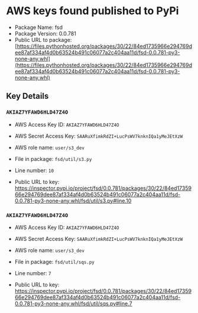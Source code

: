 # AWS keys found published to PyPi

* Package Name: fsd
* Package Version: 0.0.781
* Public URL to package: [https://files.pythonhosted.org/packages/30/22/84ed1735966e294769dee87af334af4d0b63524b491c06077a2c404aa11d/fsd-0.0.781-py3-none-any.whl](https://files.pythonhosted.org/packages/30/22/84ed1735966e294769dee87af334af4d0b63524b491c06077a2c404aa11d/fsd-0.0.781-py3-none-any.whl)

## Key Details

### `AKIAZ7YFAWD6HLD47Z4O`

* AWS Access Key ID: `AKIAZ7YFAWD6HLD47Z4O`
* AWS Secret Access Key: `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` 
* AWS role name: `user/s3_dev`
* File in package: `fsd/util/s3.py`
* Line number: `10`

* Public URL to key: https://inspector.pypi.io/project/fsd/0.0.781/packages/30/22/84ed1735966e294769dee87af334af4d0b63524b491c06077a2c404aa11d/fsd-0.0.781-py3-none-any.whl/fsd/util/s3.py#line.10



### `AKIAZ7YFAWD6HLD47Z4O`

* AWS Access Key ID: `AKIAZ7YFAWD6HLD47Z4O`
* AWS Secret Access Key: `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` 
* AWS role name: `user/s3_dev`
* File in package: `fsd/util/sqs.py`
* Line number: `7`

* Public URL to key: https://inspector.pypi.io/project/fsd/0.0.781/packages/30/22/84ed1735966e294769dee87af334af4d0b63524b491c06077a2c404aa11d/fsd-0.0.781-py3-none-any.whl/fsd/util/sqs.py#line.7


